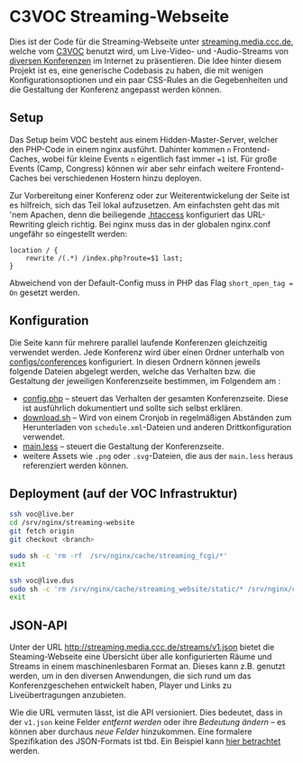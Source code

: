 # C3VOC Streaming-Webseite

Dies ist der Code für die Streaming-Webseite unter
[streaming.media.ccc.de](http://streaming.media.ccc.de/), welche vom
[C3VOC](https://c3voc.de/) benutzt wird, um Live-Video- und -Audio-Streams von
[diversen Konferenzen](https://c3voc.de/eventkalender/) im Internet zu
präsentieren. Die Idee hinter diesem Projekt ist es, eine generische Codebasis
zu haben, die mit wenigen Konfigurationsoptionen und ein paar CSS-Rules an die
Gegebenheiten und die Gestaltung der Konferenz angepasst werden können.



## Setup

Das Setup beim VOC besteht aus einem Hidden-Master-Server, welcher den PHP-Code
in einem nginx ausführt. Dahinter kommen `n` Frontend-Caches, wobei für kleine
Events `n` eigentlich fast immer `=1` ist. Für große Events (Camp, Congress)
können wir aber sehr einfach weitere Frontend-Caches bei verschiedenen Hostern
hinzu deployen.

Zur Vorbereitung einer Konferenz oder zur Weiterentwickelung der Seite ist es
hilfreich, sich das Teil lokal aufzusetzen. Am einfachsten geht das mit 'nem
Apachen, denn die beiliegende [.htaccess](.htaccess) konfiguriert das
URL-Rewriting gleich richtig. Bei nginx muss das in der globalen nginx.conf
ungefähr so eingestellt werden:

```
location / {
    rewrite /(.*) /index.php?route=$1 last;
}
```

Abweichend von der Default-Config muss in PHP das Flag `short_open_tag = On`
gesetzt werden.



## Konfiguration

Die Seite kann für mehrere parallel laufende Konferenzen gleichzeitig verwendet
werden. Jede Konferenz wird über einen Ordner unterhalb von
[configs/conferences](configs/conferences) konfiguriert. In diesen Ordnern können
jeweils folgende Dateien abgelegt werden, welche das Verhalten bzw. die Gestaltung
der jeweiligen Konferenzseite bestimmen, im Folgendem am :

  - [config.php](configs/conferences/nixcon15/config.php) – steuert das Verhalten der gesamten Konferenzseite. Diese ist ausführlich dokumentiert und sollte sich selbst erklären.
  - [download.sh](configs/conferences/nixcon15/download.sh) – Wird von einem Cronjob in regelmäßigen Abständen zum Herunterladen von `schedule.xml`-Dateien und anderen Drittkonfiguration verwendet.
  - [main.less](configs/conferences/nixcon15/main.less) – steuert die Gestaltung der Konferenzseite.
  - weitere Assets wie `.png` oder `.svg`-Dateien, die aus der `main.less` heraus referenziert werden können.



## Deployment (auf der VOC Infrastruktur)
``` bash
ssh voc@live.ber
cd /srv/nginx/streaming-website
git fetch origin
git checkout <branch>

sudo sh -c 'rm -rf  /srv/nginx/cache/streaming_fcgi/*'
exit

ssh voc@live.dus
sudo sh -c 'rm /srv/nginx/cache/streaming_website/static/* /srv/nginx/cache/streaming_website/pages/*'
exit
```


## JSON-API

Unter der URL http://streaming.media.ccc.de/streams/v1.json bietet die
Steaming-Webseite eine Übersicht über alle konfigurierten Räume und Streams in
einem maschinenlesbaren Format an. Dieses kann z.B. genutzt werden, um in den
diversen Anwendungen, die sich rund um das Konferenzgeschehen entwickelt haben,
Player und Links zu Liveübertragungen anzubieten.

Wie die URL vermuten lässt, ist die API versioniert. Dies bedeutet, dass in
der `v1.json` keine Felder *entfernt werden* oder ihre *Bedeutung ändern* – es
können aber durchaus *neue Felder* hinzukommen. Eine formalere Spezifikation
des JSON-Formats ist tbd. Ein Beispiel kann [hier
betrachtet](https://gist.github.com/MaZderMind/d5737ab867ade7888cb4) werden.
